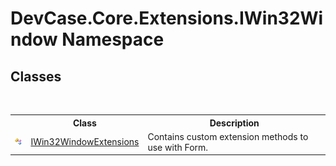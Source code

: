 # DevCase.Core.Extensions.IWin32Window Namespace
 




## Classes
&nbsp;<table><tr><th></th><th>Class</th><th>Description</th></tr><tr><td>![Public class](media/pubclass.gif "Public class")</td><td><a href="T_DevCase_Core_Extensions_IWin32Window_IWin32WindowExtensions">IWin32WindowExtensions</a></td><td>
Contains custom extension methods to use with Form.</td></tr></table>&nbsp;
